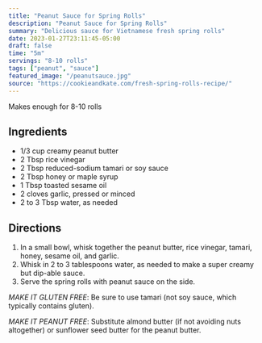 ```yaml
---
title: "Peanut Sauce for Spring Rolls"
description: "Peanut Sauce for Spring Rolls"
summary: "Delicious sauce for Vietnamese fresh spring rolls"
date: 2023-01-27T23:11:45-05:00
draft: false
time: "5m"
servings: "8-10 rolls"
tags: ["peanut", "sauce"]
featured_image: "/peanutsauce.jpg"
source: "https://cookieandkate.com/fresh-spring-rolls-recipe/"
---
```


Makes enough for 8-10 rolls

## Ingredients

- 1/3 cup creamy peanut butter
- 2 Tbsp rice vinegar
- 2 Tbsp reduced-sodium tamari or soy sauce
- 2 Tbsp honey or maple syrup
- 1 Tbsp toasted sesame oil
- 2 cloves garlic, pressed or minced
- 2 to 3 Tbsp water, as needed

## Directions

1. In a small bowl, whisk together the peanut butter, rice vinegar, tamari, honey, sesame oil, and garlic.
2. Whisk in 2 to 3 tablespoons water, as needed to make a super creamy but dip-able sauce.
3. Serve the spring rolls with peanut sauce on the side.

*MAKE IT GLUTEN FREE*: Be sure to use tamari (not soy sauce, which typically contains gluten).

*MAKE IT PEANUT FREE*: Substitute almond butter (if not avoiding nuts altogether) or sunflower seed butter for the peanut butter.
